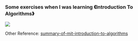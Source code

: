 ### Some exercises when I was learning 《Introduction To Algorithms》

![](https://prodimage.images-bn.com/pimages/9780262033848_p0_v1_s550x406.jpg)

Other Reference: [summary-of-mit-introduction-to-algorithms][1]    

[1]: https://catonmat.net/summary-of-mit-introduction-to-algorithms   
